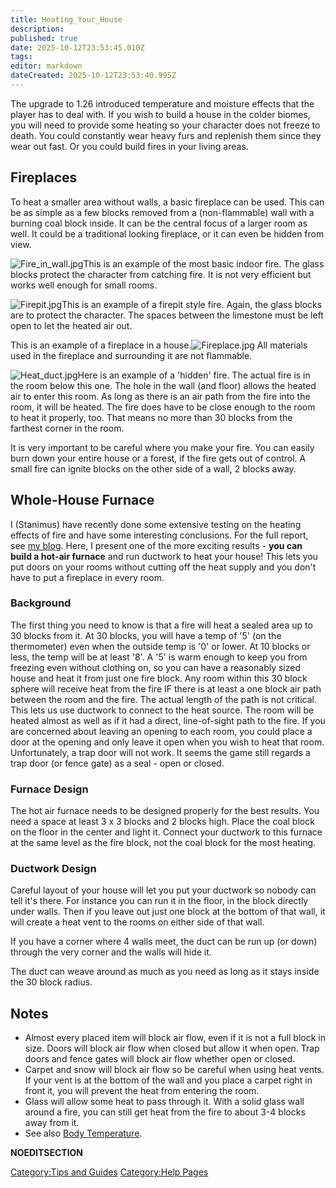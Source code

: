 ```yaml
---
title: Heating_Your_House
description: 
published: true
date: 2025-10-12T23:53:45.010Z
tags: 
editor: markdown
dateCreated: 2025-10-12T23:53:40.995Z
---
```


The upgrade to 1.26 introduced temperature and moisture effects that the
player has to deal with. If you wish to build a house in the colder
biomes, you will need to provide some heating so your character does not
freeze to death. You could constantly wear heavy furs and replenish them
since they wear out fast. Or you could build fires in your living areas.

## Fireplaces

To heat a smaller area without walls, a basic fireplace can be used.
This can be as simple as a few blocks removed from a (non-flammable)
wall with a burning coal block inside. It can be the central focus of a
larger room as well. It could be a traditional looking fireplace, or it
can even be hidden from view.

![Fire_in_wall.jpg](Fire_in_wall.jpg "Fire_in_wall.jpg")This is an
example of the most basic indoor fire. The glass blocks protect the
character from catching fire. It is not very efficient but works well
enough for small rooms.

![Firepit.jpg](Firepit.jpg "Firepit.jpg")This is an example of a firepit
style fire. Again, the glass blocks are to protect the character. The
spaces between the limestone must be left open to let the heated air
out.

This is an example of a fireplace in a
house.![Fireplace.jpg](Fireplace.jpg "Fireplace.jpg") All materials used
in the fireplace and surrounding it are not flammable.

![Heat_duct.jpg](Heat_duct.jpg "Heat_duct.jpg")Here is an example of a
'hidden' fire. The actual fire is in the room below this one. The hole
in the wall (and floor) allows the heated air to enter this room. As
long as there is an air path from the fire into the room, it will be
heated. The fire does have to be close enough to the room to heat it
properly, too. That means no more than 30 blocks from the farthest
corner in the room.

It is very important to be careful where you make your fire. You can
easily burn down your entire house or a forest, if the fire gets out of
control. A small fire can ignite blocks on the other side of a wall, 2
blocks away.

## Whole-House Furnace

I (Stanimus) have recently done some extensive testing on the heating
effects of fire and have some interesting conclusions. For the full
report, see [my blog](User_blog:Stanimus "wikilink"). Here, I present
one of the more exciting results - **you can build a hot-air furnace**
and run ductwork to heat your house\!
This lets you put doors on your rooms without cutting off the heat
supply and you don't have to put a fireplace in every room.

### Background

The first thing you need to know is that a fire will heat a sealed area
up to 30 blocks from it. At 30 blocks, you will have a temp of '5' (on
the thermometer) even when the outside temp is '0' or lower. At 10
blocks or less, the temp will be at least '8'. A '5' is warm enough to
keep you from freezing even without clothing on, so you can have a
reasonably sized house and heat it from just one fire block.
Any room within this 30 block sphere will receive heat from the fire IF
there is at least a one block air path between the room and the fire.
The actual length of the path is not critical. This lets us use ductwork
to connect to the heat source. The room will be heated almost as well as
if it had a direct, line-of-sight path to the fire. If you are concerned
about leaving an opening to each room, you could place a door at the
opening and only leave it open when you wish to heat that room.
Unfortunately, a trap door will not work. It seems the game still
regards a trap door (or fence gate) as a seal - open or closed.

### Furnace Design

The hot air furnace needs to be designed properly for the best results.
You need a space at least 3 x 3 blocks and 2 blocks high. Place the coal
block on the floor in the center and light it. Connect your ductwork to
this furnace at the same level as the fire block, not the coal block for
the most heating.

### Ductwork Design

Careful layout of your house will let you put your ductwork so nobody
can tell it's there. For instance you can run it in the floor, in the
block directly under walls. Then if you leave out just one block at the
bottom of that wall, it will create a heat vent to the rooms on either
side of that wall.

If you have a corner where 4 walls meet, the duct can be run up (or
down) through the very corner and the walls will hide it.

The duct can weave around as much as you need as long as it stays inside
the 30 block radius.

## Notes

  - Almost every placed item will block air flow, even if it is not a
    full block in size. Doors will block air flow when closed but allow
    it when open. Trap doors and fence gates will block air flow whether
    open or closed.
  - Carpet and snow will block air flow so be careful when using heat
    vents. If your vent is at the bottom of the wall and you place a
    carpet right in front it, you will prevent the heat from entering
    the room.
  - Glass will allow some heat to pass through it. With a solid glass
    wall around a fire, you can still get heat from the fire to about
    3-4 blocks away from it.
  - See also [Body Temperature](Body_Temperature "wikilink").

__NOEDITSECTION__

[Category:Tips and Guides](Category:Tips_and_Guides "wikilink")
[Category:Help Pages](Category:Help_Pages "wikilink")